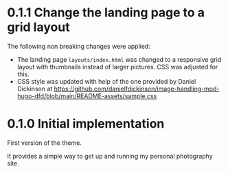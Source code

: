 # 0.1.1 Change the landing page to a grid layout

The following non breaking changes were applied:
* The landing page `layouts/index.html` was changed to a responsive grid layout with thumbnails instead of larger pictures. CSS was adjusted for this.
* CSS style was updated with help of the one provided by Daniel Dickinson at https://github.com/danielfdickinson/image-handling-mod-hugo-dfd/blob/main/README-assets/sample.css

# 0.1.0 Initial implementation

First version of the theme.

It provides a simple way to get up and running my personal photography site.